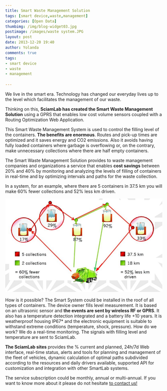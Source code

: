 ```yaml
---
title: Smart Waste Management Solution
tags: [smart device,waste,management]
categories: [Open Data]
thumbimg: /img/blog-widget03.jpg
postimage: /images/waste system.JPG
layout: post
date: 2013-12-20 19:40
author: Yolanda
comments: true
tags:
- smart device
- waste
- management

---
```

We live in the smart era. Technology has changed our everyday lives up to the level which facilitates the management of our waste.

Thinking on this, **SciamLab has created the Smart Waste Management Solution** using a GPRS that enables low cost volume sensors coupled with a Routing Optimization Web Application.

This Smart Waste Management System is used to control the filling level of the containers. **The benefits are enormous**. Routes and pick-up times are optimized and it saves energy and CO2 emissions. Also it avoids having fully loaded containers where garbage is overflowing or, on the contrary, make unnecessary collections where there are half empty containers.

The Smart Waste Management Solution provides to waste management companies and organizations a service that enables **cost savings** between 20% and 40% by monitoring and analyzing the levels of filling of containers in real-time and by optimizing intervals and paths for the waste collection. 

In a system, for an example, where there are 5 containers in 37.5 km you will make 60% fewer collections and 52% less km driven. 

![benefits](https://github.com/sciamlab/blog/blob/gh-pages/images/benefits.JPG)

How is it possible? The Smart System could be installed in the roof of all types of containers. The device owner fills level measurement. It is based on an ultrasonic sensor and **the events are sent by wireless RF or GPRS**. It also has a temperature detection integrated and a battery life +10 years. It is weatherproof housing IP67* and the electronic equipment is suitable to withstand extreme conditions (temperature, shock, pressure).
How do we work? We do a real-time monitoring. The signals with filling level and temperature are sent to SciamLab.

**The SciamLab sites** provides the % current and planned,  24h/7d Web interface, real-time status, alerts and tools for planning and management of the fleet of vehicles, dynamic calculation of optimal paths subdivided according to the resources and daily drivers available, supported API for customization and integration with other SmartLab systems. 

The service subscription could be monthly, annual or multi-annual. If you want to know more about it please do not hesitate [to contact us!](http://beta.sciamlab.com/company/contact_us)
